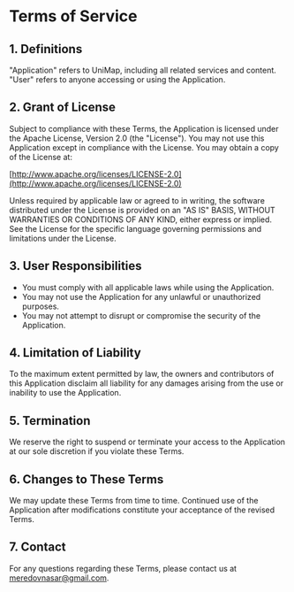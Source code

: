# Terms of Service

## 1. Definitions

"Application" refers to UniMap, including all related services and content.
"User" refers to anyone accessing or using the Application.

## 2. Grant of License

Subject to compliance with these Terms, the Application is licensed under the Apache License, Version 2.0 (the "License"). You may not use this Application except in compliance with the License. You may obtain a copy of the License at:

[http://www.apache.org/licenses/LICENSE-2.0](http://www.apache.org/licenses/LICENSE-2.0)

Unless required by applicable law or agreed to in writing, the software distributed under the License is provided on an "AS IS" BASIS, WITHOUT WARRANTIES OR CONDITIONS OF ANY KIND, either express or implied. See the License for the specific language governing permissions and limitations under the License.

## 3. User Responsibilities

- You must comply with all applicable laws while using the Application.
- You may not use the Application for any unlawful or unauthorized purposes.
- You may not attempt to disrupt or compromise the security of the Application.

## 4. Limitation of Liability

To the maximum extent permitted by law, the owners and contributors of this Application disclaim all liability for any damages arising from the use or inability to use the Application.

## 5. Termination

We reserve the right to suspend or terminate your access to the Application at our sole discretion if you violate these Terms.

## 6. Changes to These Terms

We may update these Terms from time to time. Continued use of the Application after modifications constitute your acceptance of the revised Terms.

## 7. Contact

For any questions regarding these Terms, please contact us at meredovnasar@gmail.com.

